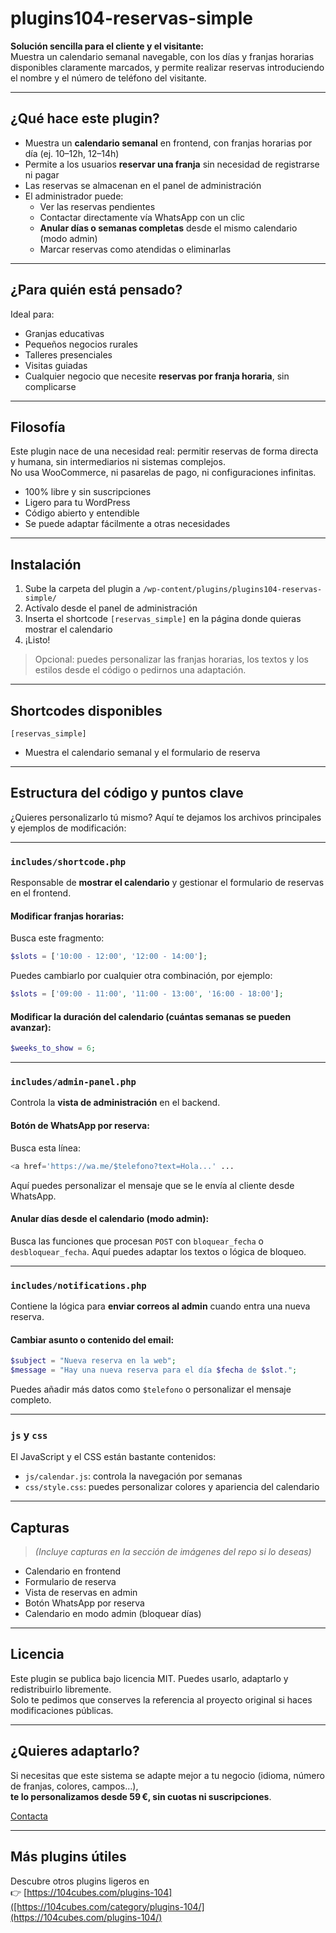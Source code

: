 # plugins104-reservas-simple

**Solución sencilla para el cliente y el visitante:**  
Muestra un calendario semanal navegable, con los días y franjas horarias disponibles claramente marcados, y permite realizar reservas introduciendo el nombre y el número de teléfono del visitante.

---

## ¿Qué hace este plugin?

- Muestra un **calendario semanal** en frontend, con franjas horarias por día (ej. 10–12h, 12–14h)
- Permite a los usuarios **reservar una franja** sin necesidad de registrarse ni pagar
- Las reservas se almacenan en el panel de administración
- El administrador puede:
  - Ver las reservas pendientes
  - Contactar directamente vía WhatsApp con un clic
  - **Anular días o semanas completas** desde el mismo calendario (modo admin)
  - Marcar reservas como atendidas o eliminarlas

---

##  ¿Para quién está pensado?

Ideal para:
- Granjas educativas
- Pequeños negocios rurales
- Talleres presenciales
- Visitas guiadas
- Cualquier negocio que necesite **reservas por franja horaria**, sin complicarse

---

##  Filosofía

Este plugin nace de una necesidad real: permitir reservas de forma directa y humana, sin intermediarios ni sistemas complejos.  
No usa WooCommerce, ni pasarelas de pago, ni configuraciones infinitas.

-  100% libre y sin suscripciones
-  Ligero para tu WordPress
-  Código abierto y entendible
-  Se puede adaptar fácilmente a otras necesidades

---

##  Instalación

1. Sube la carpeta del plugin a `/wp-content/plugins/plugins104-reservas-simple/`
2. Actívalo desde el panel de administración
3. Inserta el shortcode `[reservas_simple]` en la página donde quieras mostrar el calendario
4. ¡Listo!

>  Opcional: puedes personalizar las franjas horarias, los textos y los estilos desde el código o pedirnos una adaptación.

---

##  Shortcodes disponibles

```shortcode
[reservas_simple]
```

- Muestra el calendario semanal y el formulario de reserva

---

##  Estructura del código y puntos clave

¿Quieres personalizarlo tú mismo? Aquí te dejamos los archivos principales y ejemplos de modificación:

---

### `includes/shortcode.php`
Responsable de **mostrar el calendario** y gestionar el formulario de reservas en el frontend.

####  Modificar franjas horarias:
Busca este fragmento:
```php
$slots = ['10:00 - 12:00', '12:00 - 14:00'];
```
Puedes cambiarlo por cualquier otra combinación, por ejemplo:
```php
$slots = ['09:00 - 11:00', '11:00 - 13:00', '16:00 - 18:00'];
```

####  Modificar la duración del calendario (cuántas semanas se pueden avanzar):
```php
$weeks_to_show = 6;
```

---

### `includes/admin-panel.php`
Controla la **vista de administración** en el backend.

####  Botón de WhatsApp por reserva:
Busca esta línea:
```php
<a href='https://wa.me/$telefono?text=Hola...' ...
```
Aquí puedes personalizar el mensaje que se le envía al cliente desde WhatsApp.

####  Anular días desde el calendario (modo admin):
Busca las funciones que procesan `POST` con `bloquear_fecha` o `desbloquear_fecha`. Aquí puedes adaptar los textos o lógica de bloqueo.

---

### `includes/notifications.php`
Contiene la lógica para **enviar correos al admin** cuando entra una nueva reserva.

####  Cambiar asunto o contenido del email:
```php
$subject = "Nueva reserva en la web";
$message = "Hay una nueva reserva para el día $fecha de $slot.";
```
Puedes añadir más datos como `$telefono` o personalizar el mensaje completo.

---

### `js` y `css`
El JavaScript y el CSS están bastante contenidos:

- `js/calendar.js`: controla la navegación por semanas
- `css/style.css`: puedes personalizar colores y apariencia del calendario

---

##  Capturas

> *(Incluye capturas en la sección de imágenes del repo si lo deseas)*

- Calendario en frontend
- Formulario de reserva
- Vista de reservas en admin
- Botón WhatsApp por reserva
- Calendario en modo admin (bloquear días)

---

##  Licencia

Este plugin se publica bajo licencia MIT. Puedes usarlo, adaptarlo y redistribuirlo libremente.  
Solo te pedimos que conserves la referencia al proyecto original si haces modificaciones públicas.

---

##  ¿Quieres adaptarlo?

Si necesitas que este sistema se adapte mejor a tu negocio (idioma, número de franjas, colores, campos…),  
**te lo personalizamos desde 59 €, sin cuotas ni suscripciones**.

 [Contacta](https://104cubes.com/contacto)

---

##  Más plugins útiles

Descubre otros plugins ligeros en  
👉 [https://104cubes.com/plugins-104]([https://104cubes.com/category/plugins-104/](https://104cubes.com/plugins-104/)
